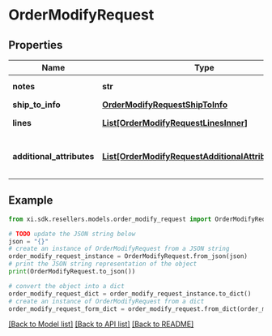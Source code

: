 # OrderModifyRequest


## Properties

Name | Type | Description | Notes
------------ | ------------- | ------------- | -------------
**notes** | **str** | Shipment-level notes. | [optional] 
**ship_to_info** | [**OrderModifyRequestShipToInfo**](OrderModifyRequestShipToInfo.md) |  | [optional] 
**lines** | [**List[OrderModifyRequestLinesInner]**](OrderModifyRequestLinesInner.md) | The order line items. | [optional] 
**additional_attributes** | [**List[OrderModifyRequestAdditionalAttributesInner]**](OrderModifyRequestAdditionalAttributesInner.md) | Header-level additional attributes. | [optional] 

## Example

```python
from xi.sdk.resellers.models.order_modify_request import OrderModifyRequest

# TODO update the JSON string below
json = "{}"
# create an instance of OrderModifyRequest from a JSON string
order_modify_request_instance = OrderModifyRequest.from_json(json)
# print the JSON string representation of the object
print(OrderModifyRequest.to_json())

# convert the object into a dict
order_modify_request_dict = order_modify_request_instance.to_dict()
# create an instance of OrderModifyRequest from a dict
order_modify_request_form_dict = order_modify_request.from_dict(order_modify_request_dict)
```
[[Back to Model list]](../README.md#documentation-for-models) [[Back to API list]](../README.md#documentation-for-api-endpoints) [[Back to README]](../README.md)


